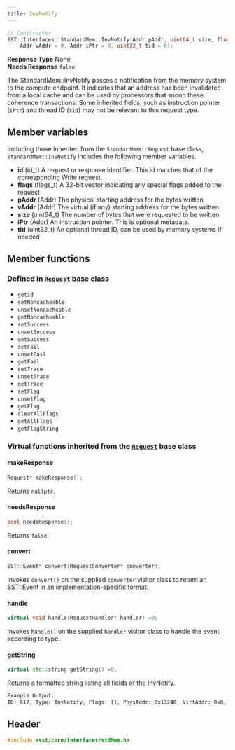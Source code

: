 ```yaml
---
title: InvNotify
---
```


```cpp
// Constructor
SST::Interfaces::StandardMem::InvNotify(Addr pAddr, uint64_t size, flags_t flags = 0,
    Addr vAddr = 0, Addr iPtr = 0, uint32_t tid = 0);
```

**Response Type** None  &nbsp;  
**Needs Response** `false`

The StandardMem::InvNotify passes a notification from the memory system to the compute endpoint. It indicates that an address has been invalidated from a local cache and can be used by processors that snoop these coherence transactions. Some inherited fields, such as instruction pointer (`iPtr`) and thread ID (`tid`) may not be relevant to this request type.

## Member variables
Including those inherited from the `StandardMem::Request` base class, `StandardMem::InvNotify` includes the following member variables.
* **id** (id_t) A request or response identifier. This id matches that of the corresponding Write request.
* **flags** (flags_t) A 32-bit vector indicating any special flags added to the request
* **pAddr** (Addr) The physical starting address for the bytes written
* **vAddr** (Addr) The virtual (if any) starting address for the bytes written
* **size** (uint64_t) The number of bytes that were requested to be written
* **iPtr** (Addr) An instruction pointer. This is optional metadata.
* **tid** (uint32_t) An optional thread ID, can be used by memory systems if needed

## Member functions
### Defined in [`Request`](class) base class
* `getId`
* `setNoncacheable`
* `unsetNoncacheable`
* `getNoncacheable`
* `setSuccess`
* `unsetSuccess`
* `getSuccess`
* `setFail`
* `unsetFail`
* `getFail`
* `setTrace`
* `unsetTrace`
* `getTrace`
* `setFlag`
* `unsetFlag`
* `getFlag`
* `clearAllFlags`
* `getAllFlags`
* `getFlagString`

### Virtual functions inherited from the [`Request`](class) base class
#### makeResponse
```cpp
Request* makeResponse();
```
Returns `nullptr`.

#### needsResponse
```cpp
bool needsResponse();
```
Returns `false`.

#### convert
```cpp
SST::Event* convert(RequestConverter* converter);
```
Invokes `convert()` on the supplied `converter` visitor class to return an SST::Event in an implementation-specific format.

#### handle
```cpp
virtual void handle(RequestHandler* handler) =0;
```
Invokes `handle()` on the supplied `handler` visitor class to handle the event according to type.


#### getString
```cpp
virtual std::string getString() =0;
```
Returns a formatted string listing all fields of the InvNotify.

```sh
Example Output:
ID: 817, Type: InvNotify, Flags: [], PhysAddr: 0x13240, VirtAddr: 0x0, Size: 64, InstPtr: 0x0, ThreadID: 0
```


## Header
```cpp
#include <sst/core/interfaces/stdMem.h>
```